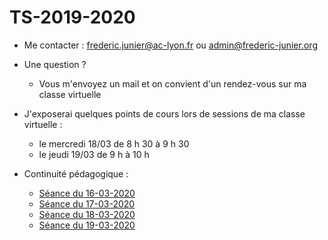 # TS-2019-2020

<!--
Documents pour ma  classe de terminale S

* Python :
  - MyBinder :
[![Binder](https://mybinder.org/badge_logo.svg)](https://mybinder.org/v2/gh/frederic-junier/TS-2019-2020/master)

-Interpréteur Python en ligne :

[https://repl.it/@fredericjunier/TS-2019-2020](https://repl.it/@fredericjunier/TS-2019-2020)

* Complexes :
  - [Exercices complémentaires](Complexes/Complements/ComplexesExercicesComplementaires.pdf)
  
* Logarithme :

  - [Exemples de graphiques avec échelle semi-logarithmique](Logarithme/TS_Logarithme_decimal.pdf)
  
* Complexes (partie 2) :
  
  - [Corrigés d'exemples du cours](ComplexesPartie2/Corrige-Cours-ComplexesPartie2-2019.pdf)
  - [Corrigés d'exercices de la fiche 2](ComplexesPartie2/CorrigeFiche2.pdf)
  
  -->

* Me contacter : frederic.junier@ac-lyon.fr  ou admin@frederic-junier.org
* Une question ? 
  * Vous m'envoyez un mail et on convient d'un rendez-vous sur ma classe virtuelle
* J'exposerai quelques points de cours lors de sessions de ma  classe virtuelle :
  * le mercredi 18/03 de 8 h 30 à 9 h 30
  * le jeudi 19/03 de 9 h à 10 h
* Continuité pédagogique :

  - [Séance du 16-03-2020](ContinuitePedagogique/seance-16-03-2020.md)
  - [Séance du 17-03-2020](ContinuitePedagogique/seance-17-03-2020.md)
  - [Séance du 18-03-2020](ContinuitePedagogique/seance-18-03-2020.md)
  - [Séance du 19-03-2020](ContinuitePedagogique/seance-19-03-2020.md)


 
 
